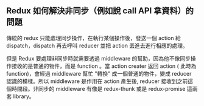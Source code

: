 ## Redux 如何解決非同步（例如說 call API 拿資料）的問題

傳統的 redux 只能處理同步操作，在執行某個操作後，發送一個 action 給 dispatch，dispatch 再去呼叫 reducer 並把 action 丟進去進行相應的處理。

但是 Redux 要處理非同步時就需要透過 middleware 的幫助，因為他不像同步操作接收的是普通的物件，而是 function 。當 action creater 返回 action ( 此時為 function)，會經過 middleware 幫忙 "轉換" 成一個普通的物件，變成 reducer 認識的模樣。所以 middleware 是作用在 action 產生後, reducer 接收到之前這個時間段。非同步的 middleware 有像是 redux-thunk 或是 redux-promise 這兩套 library。

